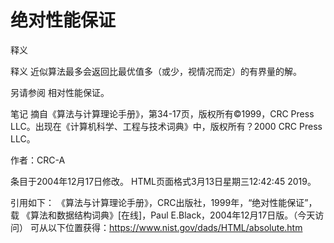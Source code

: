 # 绝对性能保证


释义



释义
近似算法最多会返回比最优值多（或少，视情况而定）的有界量的解。



另请参阅
相对性能保证。



笔记
摘自《算法与计算理论手册》，第34-17页，版权所有©1999，CRC Press LLC。出现在《计算机科学、工程与技术词典》中，版权所有？2000 CRC Press LLC。


作者：CRC-A







条目于2004年12月17日修改。
HTML页面格式3月13日星期三12:42:45 2019。



引用如下：
《算法与计算理论手册》，CRC出版社，1999年，“绝对性能保证”，载
《算法和数据结构词典》[在线]，Paul E.Black，2004年12月17日版。（今天访问）
可从以下位置获得：https://www.nist.gov/dads/HTML/absolute.htm
